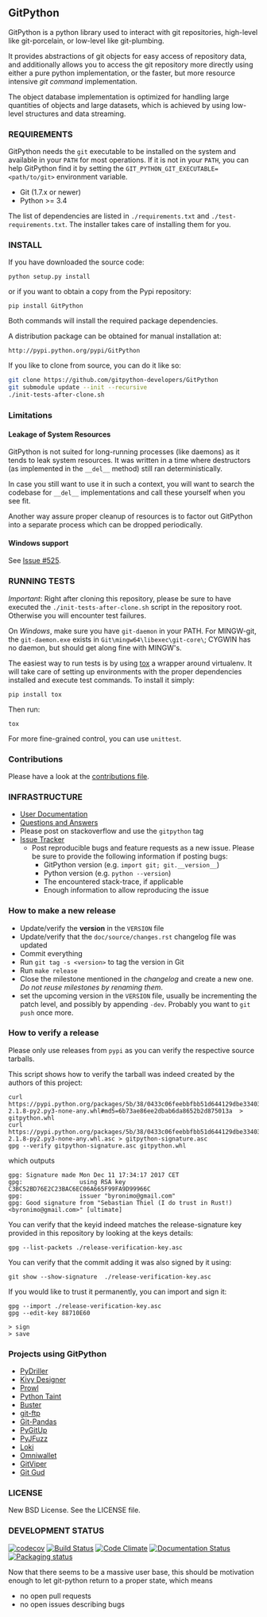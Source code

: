## GitPython

GitPython is a python library used to interact with git repositories, high-level like git-porcelain,
or low-level like git-plumbing.

It provides abstractions of git objects for easy access of repository data, and additionally
allows you to access the git repository more directly using either a pure python implementation,
or the faster, but more resource intensive *git command* implementation.

The object database implementation is optimized for handling large quantities of objects and large datasets,
which is achieved by using low-level structures and data streaming.


### REQUIREMENTS

GitPython needs the `git` executable to be installed on the system and available
in your `PATH` for most operations.
If it is not in your `PATH`, you can help GitPython find it by setting
the `GIT_PYTHON_GIT_EXECUTABLE=<path/to/git>` environment variable.

* Git (1.7.x or newer)
* Python >= 3.4

The list of dependencies are listed in `./requirements.txt` and `./test-requirements.txt`.
The installer takes care of installing them for you.

### INSTALL

If you have downloaded the source code:

    python setup.py install

or if you want to obtain a copy from the Pypi repository:

    pip install GitPython

Both commands will install the required package dependencies.

A distribution package can be obtained for manual installation at:

    http://pypi.python.org/pypi/GitPython

If you like to clone from source, you can do it like so:

```bash
git clone https://github.com/gitpython-developers/GitPython
git submodule update --init --recursive
./init-tests-after-clone.sh
```

### Limitations

#### Leakage of System Resources

GitPython is not suited for long-running processes (like daemons) as it tends to
leak system resources. It was written in a time where destructors (as implemented
in the `__del__` method) still ran deterministically.

In case you still want to use it in such a context, you will want to search the
codebase for `__del__` implementations and call these yourself when you see fit.

Another way assure proper cleanup of resources is to factor out GitPython into a
separate process which can be dropped periodically.

#### Windows support

See [Issue #525](https://github.com/gitpython-developers/GitPython/issues/525).

### RUNNING TESTS

*Important*: Right after cloning this repository, please be sure to have executed
the `./init-tests-after-clone.sh` script in the repository root. Otherwise
you will encounter test failures.

On *Windows*, make sure you have `git-daemon` in your PATH.  For MINGW-git, the `git-daemon.exe`
exists in `Git\mingw64\libexec\git-core\`; CYGWIN has no daemon, but should get along fine
with MINGW's.

The easiest way to run tests is by using [tox](https://pypi.python.org/pypi/tox)
a wrapper around virtualenv. It will take care of setting up environments with the proper
dependencies installed and execute test commands. To install it simply:

    pip install tox

Then run:

    tox


For more fine-grained control, you can use `unittest`.

### Contributions

Please have a look at the [contributions file][contributing].

### INFRASTRUCTURE

* [User Documentation](http://gitpython.readthedocs.org)
* [Questions and Answers](http://stackexchange.com/filters/167317/gitpython)
 * Please post on stackoverflow and use the `gitpython` tag
* [Issue Tracker](https://github.com/gitpython-developers/GitPython/issues)
  * Post reproducible bugs and feature requests as a new issue.
    Please be sure to provide the following information if posting bugs:
    * GitPython version (e.g. `import git; git.__version__`)
    * Python version (e.g. `python --version`)
    * The encountered stack-trace, if applicable
    * Enough information to allow reproducing the issue

### How to make a new release

* Update/verify the **version** in the `VERSION` file
* Update/verify that the `doc/source/changes.rst` changelog file was updated
* Commit everything
* Run `git tag -s <version>` to tag the version in Git
* Run `make release`
* Close the milestone mentioned in the _changelog_ and create a new one. _Do not reuse milestones by renaming them_.
* set the upcoming version in the `VERSION` file, usually be
  incrementing the patch level, and possibly by appending `-dev`. Probably you
  want to `git push` once more.

### How to verify a release

Please only use releases from `pypi` as you can verify the respective source
tarballs.

This script shows how to verify the tarball was indeed created by the authors of
this project:

```
curl https://pypi.python.org/packages/5b/38/0433c06feebbfbb51d644129dbe334031c33d55af0524326266f847ae907/GitPython-2.1.8-py2.py3-none-any.whl#md5=6b73ae86ee2dbab6da8652b2d875013a  > gitpython.whl
curl https://pypi.python.org/packages/5b/38/0433c06feebbfbb51d644129dbe334031c33d55af0524326266f847ae907/GitPython-2.1.8-py2.py3-none-any.whl.asc > gitpython-signature.asc
gpg --verify gitpython-signature.asc gitpython.whl
```

which outputs

```
gpg: Signature made Mon Dec 11 17:34:17 2017 CET
gpg:                using RSA key C3BC52BD76E2C23BAC6EC06A665F99FA9D99966C
gpg:                issuer "byronimo@gmail.com"
gpg: Good signature from "Sebastian Thiel (I do trust in Rust!) <byronimo@gmail.com>" [ultimate]
```

You can verify that the keyid indeed matches the release-signature key provided in this
repository by looking at the keys details:

```
gpg --list-packets ./release-verification-key.asc
```

You can verify that the commit adding it was also signed by it using:

```
git show --show-signature  ./release-verification-key.asc
```

If you would like to trust it permanently, you can import and sign it:

```
gpg --import ./release-verification-key.asc
gpg --edit-key 88710E60

> sign
> save
```

### Projects using GitPython

* [PyDriller](https://github.com/ishepard/pydriller)
* [Kivy Designer](https://github.com/kivy/kivy-designer)
* [Prowl](https://github.com/nettitude/Prowl)
* [Python Taint](https://github.com/python-security/pyt)
* [Buster](https://github.com/axitkhurana/buster)
* [git-ftp](https://github.com/ezyang/git-ftp)
* [Git-Pandas](https://github.com/wdm0006/git-pandas)
* [PyGitUp](https://github.com/msiemens/PyGitUp)
* [PyJFuzz](https://github.com/mseclab/PyJFuzz)
* [Loki](https://github.com/Neo23x0/Loki)
* [Omniwallet](https://github.com/OmniLayer/omniwallet)
* [GitViper](https://github.com/BeayemX/GitViper)
* [Git Gud](https://github.com/bthayer2365/git-gud)

### LICENSE

New BSD License.  See the LICENSE file.

### DEVELOPMENT STATUS

[![codecov](https://codecov.io/gh/gitpython-developers/GitPython/branch/master/graph/badge.svg)](https://codecov.io/gh/gitpython-developers/GitPython)
[![Build Status](https://travis-ci.org/gitpython-developers/GitPython.svg)](https://travis-ci.org/gitpython-developers/GitPython)
[![Code Climate](https://codeclimate.com/github/gitpython-developers/GitPython/badges/gpa.svg)](https://codeclimate.com/github/gitpython-developers/GitPython)
[![Documentation Status](https://readthedocs.org/projects/gitpython/badge/?version=stable)](https://readthedocs.org/projects/gitpython/?badge=stable)
[![Packaging status](https://repology.org/badge/tiny-repos/python:gitpython.svg)](https://repology.org/metapackage/python:gitpython/versions)


Now that there seems to be a massive user base, this should be motivation enough to let git-python
return to a proper state, which means

* no open pull requests
* no open issues describing bugs

[contributing]: https://github.com/gitpython-developers/GitPython/blob/master/CONTRIBUTING.md
